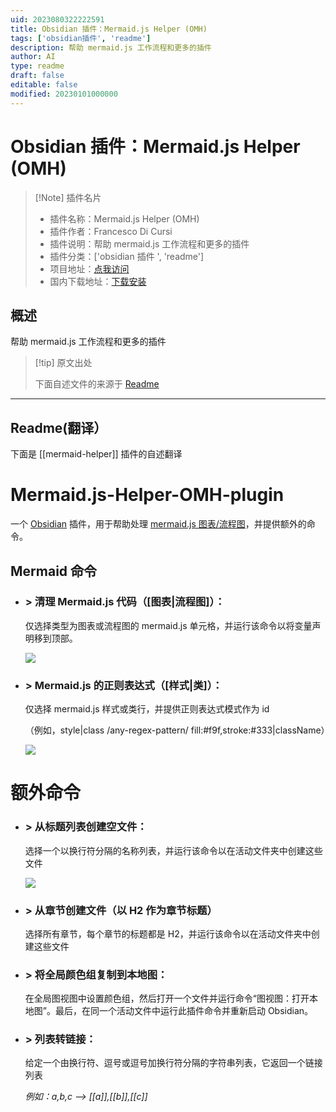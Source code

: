 ```yaml
---
uid: 2023080322222591
title: Obsidian 插件：Mermaid.js Helper (OMH)
tags: ['obsidian插件', 'readme']
description: 帮助 mermaid.js 工作流程和更多的插件
author: AI
type: readme
draft: false
editable: false
modified: 20230101000000
---
```


# Obsidian 插件：Mermaid.js Helper (OMH)

> [!Note] 插件名片
> - 插件名称：Mermaid.js Helper (OMH)
> - 插件作者：Francesco Di Cursi
> - 插件说明：帮助 mermaid.js 工作流程和更多的插件
> - 插件分类：['obsidian 插件 ', 'readme']
> - 项目地址：[点我访问](https://github.com/FrancescoDiCursi/Mermaid.js-Helper-OMH-plugin)
> - 国内下载地址：[下载安装](https://pkmer.cn/products/plugin/pluginMarket/?mermaid-helper)

## 概述

帮助 mermaid.js 工作流程和更多的插件

> [!tip] 原文出处
>
>下面自述文件的来源于 [Readme](https://ghproxy.net/https://raw.githubusercontent.com/FrancescoDiCursi/Mermaid.js-Helper-OMH-plugin/main/README.md)
>

---

## Readme(翻译）

下面是 [[mermaid-helper]] 插件的自述翻译

# Mermaid.js-Helper-OMH-plugin

一个 [Obsidian](https://obsidian.md/) 插件，用于帮助处理 [mermaid.js 图表/流程图](https://mermaid.js.org/syntax/flowchart.html)，并提供额外的命令。

## Mermaid 命令

- ### \> 清理 Mermaid.js 代码（[图表|流程图]）：

  仅选择类型为图表或流程图的 mermaid.js 单元格，并运行该命令以将变量声明移到顶部。



  ![](https://github.com/FrancescoDiCursi/Obsidian-Mermaid.js-Helper-OMH-plugin/blob/main/gifs/obsidian%20clean%20text.gif)

- ### \> Mermaid.js 的正则表达式（[样式|类]）：

  仅选择 mermaid.js 样式或类行，并提供正则表达式模式作为 id



  （例如，style|class /any-regex-pattern/ fill:#f9f,stroke:#333|className）



   ![](https://github.com/FrancescoDiCursi/Obsidian-Mermaid.js-Helper-OMH-plugin/blob/main/gifs/obsidian%20style%20re.gif)

# 额外命令

- ### \> 从标题列表创建空文件：

  选择一个以换行符分隔的名称列表，并运行该命令以在活动文件夹中创建这些文件

  ![](https://github.com/FrancescoDiCursi/Obsidian-Mermaid.js-Helper-OMH-plugin/blob/main/gifs/obsidian%20files.gif)

- ### \> 从章节创建文件（以 H2 作为章节标题）

  选择所有章节，每个章节的标题都是 H2，并运行该命令以在活动文件夹中创建这些文件

- ### \> 将全局颜色组复制到本地图：

  在全局图视图中设置颜色组，然后打开一个文件并运行命令“图视图：打开本地图”。最后，在同一个活动文件中运行此插件命令并重新启动 Obsidian。

- ### \> 列表转链接：

  给定一个由换行符、逗号或逗号加换行符分隔的字符串列表，它返回一个链接列表

  _例如：a,b,c --> [[a]],[[b]],[[c]]_
